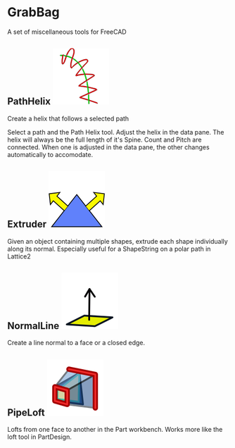 # GrabBag
A set of miscellaneous tools for FreeCAD 

## PathHelix ![](/PathHelix.svg)
Create a helix that follows a selected path

Select a path and the Path Helix tool. Adjust the helix in the data pane. The helix will always be the full length of it's Spine. Count and Pitch are connected. When one is adjusted in the data pane, the other changes automatically to accomodate.

## Extruder ![](/Extruder.svg)
Given an object containing multiple shapes, extrude each shape individually along its normal.
Especially useful for a ShapeString on a polar path in Lattice2

## NormalLine ![](/NormalLine.svg)
Create a line normal to a face or a closed edge.

## PipeLoft ![](/PipeLoft.svg)
Lofts from one face to another in the Part workbench. Works more like the loft tool in PartDesign.
